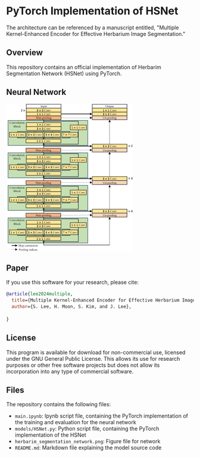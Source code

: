 # PyTorch Implementation of HSNet
 
The architecture can be referenced by a manuscript entitled, "Multiple Kernel-Enhanced Encoder for Effective Herbarium Image Segmentation." 

## Overview
This repository contains an official implementation of Herbarim Segmentation Network (HSNet) using PyTorch.<br/>


## Neural Network
![Local Image](herbarim_segmentation_network.png "herbarim_segmentation_network")
## Paper
If you use this software for your research, please cite:

```bibtex
@article{lee2024multiple,
  title={Multiple Kernel-Enhanced Encoder for Effective Herbarium Image Segmentation},
  author={S. Lee, H. Moon, S. Kim, and J. Lee},
  
}
```

## License
This program is available for download for non-commercial use, licensed under the GNU General Public License. This allows its use for research purposes or other free software projects but does not allow its incorporation into any type of commercial software.

## Files
The repository contains the following files:
- `main.ipynb`: Ipynb script file, containing the PyTorch implementation of the training and evaluation for the neural network
- `models/HSNet.py`: Python script file, containing the PyTorch implementation of the HSNet
- `herbarim_segmentation_network.png`: Figure file for network
- `README.md`: Markdown file explaining the model source code


